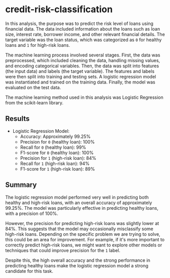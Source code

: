 # credit-risk-classification

In this analysis, the purpose was to predict the risk level of loans using financial data. The data included information about the loans such as loan size, interest rate, borrower income, and other relevant financial details. The target variable was the loan status, which was categorized as `0` for healthy loans and `1` for high-risk loans.

The machine learning process involved several stages. First, the data was preprocessed, which included cleaning the data, handling missing values, and encoding categorical variables. Then, the data was split into features (the input data) and labels (the target variable). The features and labels were then split into training and testing sets. A logistic regression model was instantiated and trained on the training data. Finally, the model was evaluated on the test data.

The machine learning method used in this analysis was Logistic Regression from the scikit-learn library.

## Results

* Logistic Regression Model:
    * Accuracy: Approximately 99.25%
    * Precision for `0` (healthy loan): 100%
    * Recall for `0` (healthy loan): 99%
    * F1-score for `0` (healthy loan): 100%
    * Precision for `1` (high-risk loan): 84%
    * Recall for `1` (high-risk loan): 94%
    * F1-score for `1` (high-risk loan): 89%

## Summary

The logistic regression model performed very well in predicting both healthy and high-risk loans, with an overall accuracy of approximately 99.25%. The model was particularly effective in predicting healthy loans, with a precision of 100%.

However, the precision for predicting high-risk loans was slightly lower at 84%. This suggests that the model may occasionally misclassify some high-risk loans. Depending on the specific problem we are trying to solve, this could be an area for improvement. For example, if it's more important to correctly predict high-risk loans, we might want to explore other models or techniques that could improve precision for the `1` label.

Despite this, the high overall accuracy and the strong performance in predicting healthy loans make the logistic regression model a strong candidate for this task.